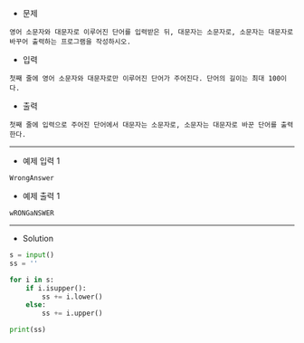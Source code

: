 - 문제

```
영어 소문자와 대문자로 이루어진 단어를 입력받은 뒤, 대문자는 소문자로, 소문자는 대문자로 바꾸어 출력하는 프로그램을 작성하시오.
```

- 입력

```
첫째 줄에 영어 소문자와 대문자로만 이루어진 단어가 주어진다. 단어의 길이는 최대 100이다.
```

- 출력

```
첫째 줄에 입력으로 주어진 단어에서 대문자는 소문자로, 소문자는 대문자로 바꾼 단어를 출력한다.
```

---

- 예제 입력 1 

```
WrongAnswer
```

- 예제 출력 1 

```
wRONGaNSWER
```

---

- Solution

```py
s = input()
ss = ''

for i in s:
    if i.isupper():
        ss += i.lower()
    else:
        ss += i.upper()      

print(ss)
```
